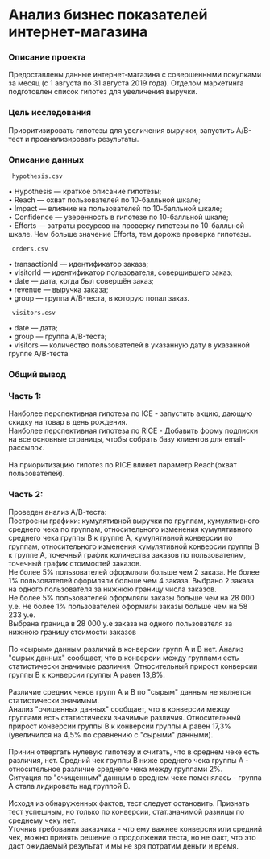 # Анализ бизнес показателей интернет-магазина

### Описание проекта

Предоставлены данные интернет-магазина с совершенными покупками за месяц (с 1 августа по 31 августа 2019 года). Отделом маркетинга подготовлен список гипотез для увеличения выручки.

### Цель исследования 
Приоритизировать гипотезы для увеличения выручки, запустить A/B-тест и проанализировать результаты.

### Описание данных

     hypothesis.csv

• Hypothesis — краткое описание гипотезы;<br>
• Reach — охват пользователей по 10-балльной шкале;<br>
• Impact — влияние на пользователей по 10-балльной шкале;<br>
• Confidence — уверенность в гипотезе по 10-балльной шкале;<br>
• Efforts — затраты ресурсов на проверку гипотезы по 10-балльной шкале. Чем больше значение Efforts, тем дороже проверка гипотезы.<br>

     orders.csv

• transactionId — идентификатор заказа;<br>
• visitorId — идентификатор пользователя, совершившего заказ;<br>
• date — дата, когда был совершён заказ;<br>
• revenue — выручка заказа;<br>
• group — группа A/B-теста, в которую попал заказ.<br>
     
     visitors.csv

• date — дата;<br>
• group — группа A/B-теста;<br>
• visitors — количество пользователей в указанную дату в указанной группе A/B-теста<br>


### Общий вывод

### Часть 1:
Наиболее перспективная гипотеза по ICE - запустить акцию, дающую скидку на товар в день рождения.<br>
Наиболее перспективная гипотеза по RICE - Добавить форму подписки на все основные страницы, чтобы собрать базу клиентов для email-рассылок.<br>
<br>
На приоритизацию гипотез по RICE влияет параметр Reach(охват пользователей).<br>

### Часть 2:

Проведен анализ А/В-теста:<br>
Построены графики: кумулятивной выручки по группам, кумулятивного среднего чека по группам, относительного изменения кумулятивного среднего чека группы B к группе A, кумулятивной конверсии по группам, относительного изменения кумулятивной конверсии группы B к группе A, точечный график количества заказов по пользователям, точечный график стоимостей заказов.<br>
Не более 5% пользователей оформляли больше чем 2 заказа. Не более 1% пользователей оформляли больше чем 4 заказа. Выбрано 2 заказа на одного пользователя за нижнюю границу числа заказов.<br>
Не более 5% пользователей оформляли заказы больше чем на 28 000 у.е. Не более 1% пользователей оформили заказы больше чем на 58 233 у.е.<br>
Выбрана граница в 28 000 у.е заказа на одного пользователя за нижнюю границу стоимости заказов<br>
<br>
По «сырым» данным различий в конверсии групп A и B нет. Анализ "сырых данных" сообщает, что в конверсии между группами есть статистически значимые различия. Относительный прирост конверсии группы В к конверсии группы А равен 13,8%.<br>
<br>
Различие средних чеков групп А и В по "сырым" данным не является статистически значимым.<br>
Анализ "очищенных данных" сообщает, что в конверсии между группами есть статистически значимые различия. Относительный прирост конверсии группы В к конверсии группы А равен 17,3% (увеличился на 4,5% по сравнению с "сырыми" данными).<br>
<br>
Причин отвергать нулевую гипотезу и считать, что в среднем чеке есть различия, нет. Средний чек группы В ниже среднего чека группы А - относительное различие среднего чека между группами 2%.<br>
Ситуация по "очищенным" данным в среднем чеке поменялась - группа А стала лидировать над группой В.<br>
<br>
Исходя из обнаруженных фактов, тест следует остановить. Признать тест успешным, но только по конверсии, стат.значимой разницы по среднему чеку нет.<br>
Уточнив требования заказчика - что ему важнее конверсия или средний чек, можно принять решение о продолжении теста, но не факт, что это даст ожидаемый результат и мы не зря потратим деньги и время.<br>

